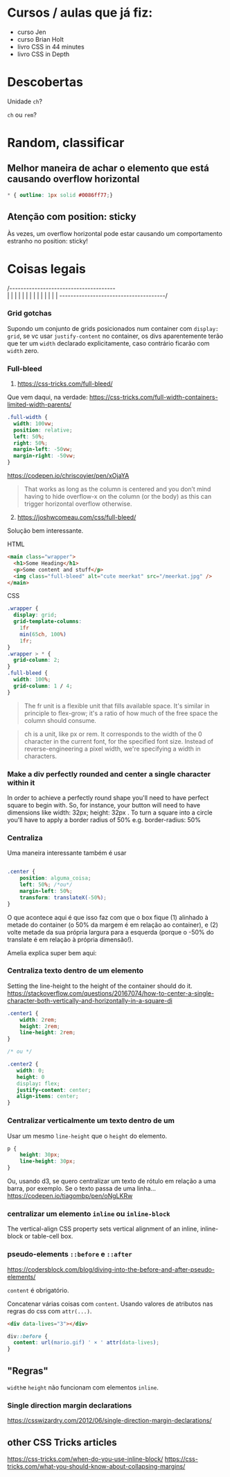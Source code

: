 # Cursos / aulas que já fiz:

* curso Jen
* curso Brian Holt
* livro CSS in 44 minutes
* livro CSS in Depth

# Descobertas

Unidade `ch`?

`ch` ou `rem`?

# Random, classificar

## Melhor maneira de achar o elemento que está causando overflow horizontal

```css
* { outline: 1px solid #0086ff77;}
```

## Atenção com position: sticky

Às vezes, um overflow horizontal pode estar causando um comportamento estranho no position: sticky!


# Coisas legais

/--------------------------------------\
|                                      |
|                                      |
|                                      |
|                                      |
|                                      |
|                                      |
|                                      |
\--------------------------------------/

### Grid gotchas

Supondo um conjunto de grids posicionados num container com `display: grid`, se vc usar `justify-content` no container, os divs aparentemente terão que ter um `width` declarado explicitamente, caso contrário ficarão com `width` zero.

### Full-bleed

1. https://css-tricks.com/full-bleed/

Que vem daqui, na verdade: https://css-tricks.com/full-width-containers-limited-width-parents/

```css
.full-width {
  width: 100vw;
  position: relative;
  left: 50%;
  right: 50%;
  margin-left: -50vw;
  margin-right: -50vw;
}
```

https://codepen.io/chriscoyier/pen/xOjaYA

> That works as long as the column is centered and you don’t mind having to hide overflow-x on the column (or the body) as this can trigger horizontal overflow otherwise.



2. https://joshwcomeau.com/css/full-bleed/

Solução bem interessante.

HTML
```html
<main class="wrapper">
  <h1>Some Heading</h1>
  <p>Some content and stuff</p>
  <img class="full-bleed" alt="cute meerkat" src="/meerkat.jpg" />
</main>
```

CSS
```css
.wrapper {
  display: grid;
  grid-template-columns:
    1fr
    min(65ch, 100%)
    1fr;
}
.wrapper > * {
  grid-column: 2;
}
.full-bleed {
  width: 100%;
  grid-column: 1 / 4;
}
``` 

> The fr unit is a flexible unit that fills available space. It's similar in principle to flex-grow; it's a ratio of how much of the free space the column should consume.

> ch is a unit, like px or rem. It corresponds to the width of the 0 character in the current font, for the specified font size. Instead of reverse-engineering a pixel width, we're specifying a width in characters.

### Make a div perfectly rounded and center a single character within it

In order to achieve a perfectly round shape you'll need to have perfect square to begin with. So, for instance, your button will need to have dimensions like width: 32px; height: 32px . To turn a square into a circle you'll have to apply a border radius of 50% e.g. border-radius: 50% 

### Centraliza 

Uma maneira interessante também é usar

```css

.center {
    position: alguma_coisa;
    left: 50%; /*ou*/
    margin-left: 50%;
    transform: translateX(-50%);
}
```
O que acontece aqui é que isso faz com que o box fique (1) alinhado à metade do container (o 50% da margem é em relação ao container), e (2) volte metade da sua própria largura para a esquerda (porque o -50% do translate é em relação à própria dimensão!).

Amelia explica super bem aqui:





### Centraliza texto dentro de um elemento

Setting the line-height to the height of the container should do it.
https://stackoverflow.com/questions/20167074/how-to-center-a-single-character-both-vertically-and-horizontally-in-a-square-di


```css
.center1 {
    width: 2rem;
    height: 2rem;
    line-height: 2rem;
}

/* ou */

.center2 {
   width: 0;
   height: 0
   display: flex;
   justify-content: center;
   align-items: center;
}
```

### Centralizar verticalmente um texto dentro de um <p>

Usar um mesmo `line-height` que o `height` do elemento.

```css
p {
    height: 30px;
    line-height: 30px;
}
```

Ou, usando d3, se quero centralizar um texto de rótulo em relação a uma barra, por exemplo. Se o texto passa de uma linha...
https://codepen.io/tiagombp/pen/oNgLKRw

### centralizar um elemento `inline` ou `inline-block`

The vertical-align CSS property sets vertical alignment of an inline, inline-block or table-cell box.


### pseudo-elements `::before` e `::after`

https://codersblock.com/blog/diving-into-the-before-and-after-pseudo-elements/

`content` é obrigatório.



Concatenar várias coisas com `content`. Usando valores de atributos nas regras do css com `attr(...)`. 


```html
<div data-lives="3"></div>
```

```css
div::before {
  content: url(mario.gif) ' × ' attr(data-lives);
}
```

## "Regras"

`width`e `height` não funcionam com elementos `inline`.

### Single direction margin declarations

https://csswizardry.com/2012/06/single-direction-margin-declarations/

## other CSS Tricks articles

https://css-tricks.com/when-do-you-use-inline-block/
https://css-tricks.com/what-you-should-know-about-collapsing-margins/


